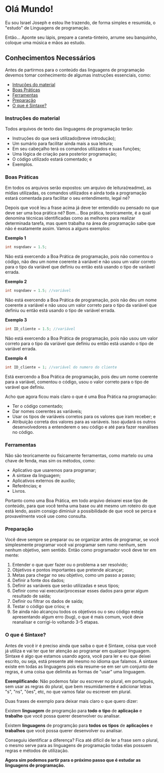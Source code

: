 # Olá Mundo!

Eu sou Israel Joseph e estou lhe trazendo, de forma simples e resumida, o "estudo" de Linguagens de programação.

Então... Aponte seu lápis, prepare a caneta-tinteiro, arrume seu banquinho, coloque uma música e mãos ao estudo.

## Conhecimentos Necessários

Antes de partirmos para o conteúdo das linguagens de programação devemos tomar conhecimento de algumas instruções essenciais, como:

- <a href="#instrucoes">Intruções do material</a>
- <a href="#boas-praticas">Boas Práticas</a>
- <a href="#ferramentas">Ferramentas</a>
- <a href="#preparacao">Preparação</a>
- <a href="#sintaxe">O que é Sintaxe?</a>

<a id="instrucoes"></a>
### Instruções do material

Todos arquivos de texto das linguagens de programação terão:

- Instruções do que será utilizado(breve introdução);
- Um sumário para facilitar ainda mais a sua leitura;
- Em seu cabeçalho terá os comandos utilizados e suas funções;
- Uma lógica de criação para posterior programação;
- O código utilizado estará comentado; e
- Exemplos.

<a id="boas-praticas"></a>
### Boas Práticas

Em todos os arquivos serão expostos: um arquivo de leitura(readme), as mídias utilizadas, os comandos utilizados e ainda toda a programação estará comentada para facilitar o seu entendimento, legal né?

Depois que você leu a frase acima já deve ter entendido ou pensado no que deve ser uma boa prática né?
Bom...  Boa prática, teoricamente, é a qual denomina técnicas identificadas como as melhores para realizar determinada tarefa, mas quem trabalha na área de programação sabe que não é exatamente assim. Vamos a alguns exemplos:

<b>Exemplo 1</b>
```c
int nsqndaev = 1.5;
```
Não está exercendo a Boa Prática de programação, pois não comentou o código, não deu um nome coerente à variável e não usou um valor correto para o tipo da variável que definiu ou então está usando o tipo de variável errada.

<b>Exemplo 2</b>
```c
int nsqndaev = 1.5; //variável
```
Não está exercendo a Boa Prática de programação, pois não deu um nome coerente a variável e não usou um valor correto para o tipo da variável que definiu ou então está usando o tipo de variável errada.

<b>Exemplo 3</b>
```c
int ID_cliente = 1.5; //variável
```
Não está exercendo a Boa Prática de programação, pois não usou um valor correto para o tipo da variável que definiu ou então está usando o tipo de variável errada.

<b>Exemplo 4</b>
```c
int ID_cliente = 1; //variável do numero do cliente
```
Está exercendo a Boa Prática de programação, pois deu um nome coerente para a variável, comentou o código, usou o valor correto para o tipo de varável que definiu.

Acho que agora ficou mais claro o que é uma Boa Prática na programação:
- Ter o código comentado;
- Dar nomes coerentes as variáveis;
- Usar os tipos de variáveis corretos para os valores que iram receber; e
- Atribuição correta dos valores para as variáveis.
Isso ajudará os outros desenvolvedores a entenderem o seu código e até para fazer reanálises no código.

<a id="ferramentas"></a>
### Ferramentas

Não são teoricamente ou fisicamente ferramentas, como martelo ou uma chave de fenda, mas sim os métodos, como:

- Aplicativo que usaremos para programar;
- A sintaxe da linguagem;
- Aplicativos externos de auxílio;
- Referências; e 
- Livros.

Portanto como uma Boa Prática, em todo arquivo deixarei esse tipo de conteúdo, para que você tenha uma base ou até mesmo um roteiro do que está lendo, assim consigo diminiuir a possibilidade de que você se perca e provavelmente você use como consulta.

<a id="preparacao"></a>
### Preparação

Você deve sempre se preparar ou se organizar antes de programar, se você simplesmente programar você vai programar sem rumo nenhum, sem nenhum objetivo, sem sentido.
Então como programador você deve ter em mente:

1) Entender o que quer fazer ou o problema a ser resolvido;
2) Objetivos e pontos importantes que pretende alcançar;
3) Metas para chegar no seu objetivo, como um passo a passo;
4) Definir a fonte dos dados;
5) Definir as variáveis que serão utilizadas e seus tipos;
6) Definir como vai executar/processar esses dados para gerar algum resultado de saída;
7) Definir ou filtrar os dados de saída;
8) Testar o código que criou; e
9) Se ainda não alcançou todos os objetivos ou o seu código esteja apresentando algum erro (bug), o que é mais comum, você deve reanalisar e corrigi-lo voltando 3-5 etapas.

<a id="sintaxe"></a>
### O que é Sintaxe?

Antes de você ir é preciso ainda que saiba o que é Sintaxe, coisa que você já utiliza e vai ter que ter atenção ao programar em qualquer linguagem. Sintaxe é algo que estamos usando agora, você para ler e eu que deixei escrito, ou seja, está presente até mesmo no idioma que falamos. A sintaxe existe em todas as linguagens pois ela resume-se em ser um conjunto de regras, é uma coisa que delimita as formas de "usar" uma linguagem.

<b>Exemplificando</b>: Não podemos falar ou escrever no plural, em português, sem usar as regras do plural, que bem resumidamente é adicionar letras "s", "ns", "ões", etc, no que vamos falar ou escrever em plural.

Duas frases de exemplo para deixar mais claro o que quero dizer:

Existem <b>linguagem</b> de programção para <b>todo</b> <b>o</b> <b>tipo</b> de <b>aplicação</b> e <b>trabalho</b> que você possa querer desenvolver ou analisar.

Existem <b>linguagens</b> de programção para <b>todos</b> <b>os</b> <b>tipos</b> de <b>aplicações</b> e <b>trabalhos</b> que você possa querer desenvolver ou analisar.

Conseguiu identificar a diferença? Fica até difícil de ler a frase sem o plural, o mesmo serve para as linguagens de programação todas elas possuem regras e métodos de utilização.

<b>Agora sim podemos partir para o próximo passo que é estudar as linguagens de programação.</b>
